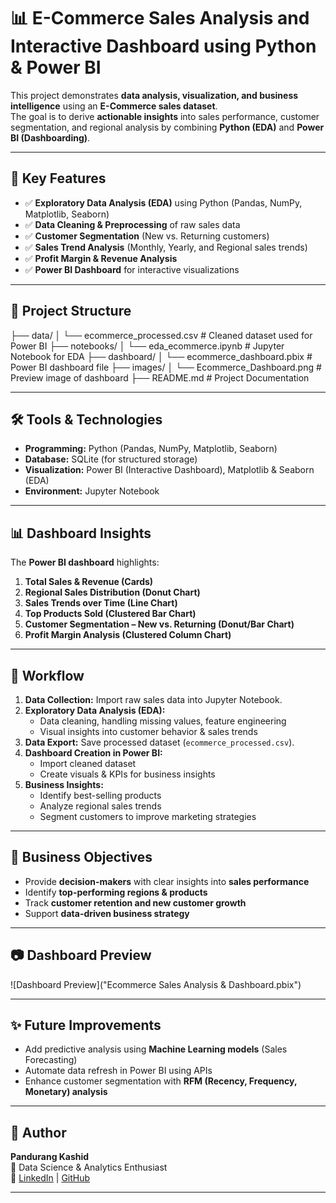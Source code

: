 
# 📊 E-Commerce Sales Analysis and Interactive Dashboard using Python & Power BI

This project demonstrates **data analysis, visualization, and business intelligence** using an **E-Commerce sales dataset**.  
The goal is to derive **actionable insights** into sales performance, customer segmentation, and regional analysis by combining **Python (EDA)** and **Power BI (Dashboarding)**.  

---

## 🔑 Key Features
- ✅ **Exploratory Data Analysis (EDA)** using Python (Pandas, NumPy, Matplotlib, Seaborn)  
- ✅ **Data Cleaning & Preprocessing** of raw sales data  
- ✅ **Customer Segmentation** (New vs. Returning customers)  
- ✅ **Sales Trend Analysis** (Monthly, Yearly, and Regional sales trends)  
- ✅ **Profit Margin & Revenue Analysis**  
- ✅ **Power BI Dashboard** for interactive visualizations  

---

## 📂 Project Structure
├── data/
│ └── ecommerce_processed.csv # Cleaned dataset used for Power BI
├── notebooks/
│ └── eda_ecommerce.ipynb # Jupyter Notebook for EDA
├── dashboard/
│ └── ecommerce_dashboard.pbix # Power BI dashboard file
├── images/
│ └── Ecommerce_Dashboard.png # Preview image of dashboard
├── README.md # Project Documentation

---

## 🛠️ Tools & Technologies
- **Programming:** Python (Pandas, NumPy, Matplotlib, Seaborn)  
- **Database:** SQLite (for structured storage)  
- **Visualization:** Power BI (Interactive Dashboard), Matplotlib & Seaborn (EDA)  
- **Environment:** Jupyter Notebook  

---

## 📊 Dashboard Insights
The **Power BI dashboard** highlights:  
1. **Total Sales & Revenue (Cards)**  
2. **Regional Sales Distribution (Donut Chart)**  
3. **Sales Trends over Time (Line Chart)**  
4. **Top Products Sold (Clustered Bar Chart)**  
5. **Customer Segmentation – New vs. Returning (Donut/Bar Chart)**  
6. **Profit Margin Analysis (Clustered Column Chart)**  

---

## 🚀 Workflow
1. **Data Collection:** Import raw sales data into Jupyter Notebook.  
2. **Exploratory Data Analysis (EDA):**
   - Data cleaning, handling missing values, feature engineering  
   - Visual insights into customer behavior & sales trends  
3. **Data Export:** Save processed dataset (`ecommerce_processed.csv`).  
4. **Dashboard Creation in Power BI:**
   - Import cleaned dataset  
   - Create visuals & KPIs for business insights  
5. **Business Insights:**  
   - Identify best-selling products  
   - Analyze regional sales trends  
   - Segment customers to improve marketing strategies  

---

## 📌 Business Objectives
- Provide **decision-makers** with clear insights into **sales performance**  
- Identify **top-performing regions & products**  
- Track **customer retention and new customer growth**  
- Support **data-driven business strategy**  

---

## 📷 Dashboard Preview
![Dashboard Preview]("Ecommerce Sales Analysis & Dashboard.pbix")

---

## ✨ Future Improvements
- Add predictive analysis using **Machine Learning models** (Sales Forecasting)  
- Automate data refresh in Power BI using APIs  
- Enhance customer segmentation with **RFM (Recency, Frequency, Monetary) analysis**  

---

## 👤 Author
**Pandurang Kashid**  
📌 Data Science & Analytics Enthusiast  
🔗 [LinkedIn](https://www.linkedin.com/in/pandurang-kashid-80948b300) | [GitHub](github.com/pandurang4518)

---
